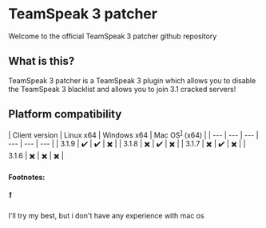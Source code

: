 # TeamSpeak 3 patcher
Welcome to the official TeamSpeak 3 patcher github repository

## What is this?
TeamSpeak 3 patcher is a TeamSpeak 3 plugin which allows you to disable the TeamSpeak 3 blacklist and allows you to join 3.1 cracked servers!

## Platform compatibility

| Client version | Linux x64 | Windows x64 | Mac OS<sup id="a1">[1](#Mac-OS)</sup> (x64) |
| --- | --- | --- | --- | --- | --- |
| 3.1.9 | :heavy_check_mark: | :heavy_check_mark: | :heavy_multiplication_x: |
| 3.1.8 | :heavy_multiplication_x: | :heavy_check_mark: | :heavy_multiplication_x: |
| 3.1.7 | :heavy_multiplication_x: | :heavy_check_mark: | :heavy_multiplication_x: |
| 3.1.6 | :heavy_multiplication_x: | :heavy_multiplication_x: | :heavy_multiplication_x: |

#### Footnotes:
##### 1
I'll try my best, but i don't have any experience with mac os